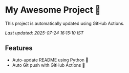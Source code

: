 # My Awesome Project 🚀

This project is automatically updated using GitHub Actions.

_Last updated: 2025-07-24 16:15:10 IST_

## Features
- Auto-update README using Python 🐍
- Auto Git push with GitHub Actions 🤖
